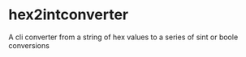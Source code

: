 # hex2intconverter
A cli converter from a string of hex values to a series of sint or boole conversions

